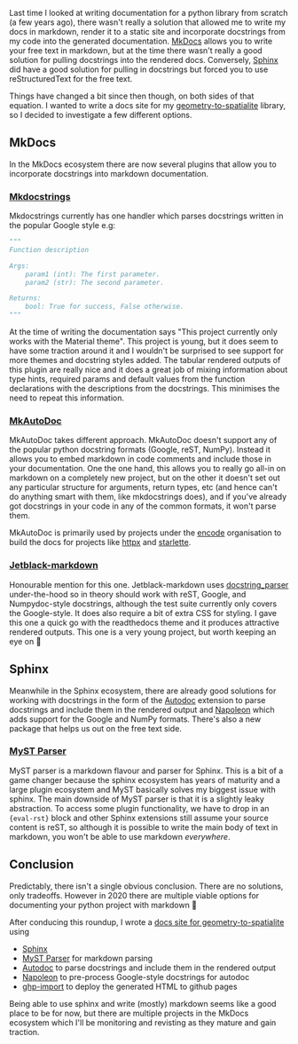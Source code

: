 <!--
.. title: Documenting a python project with markdown
.. slug: markdown
.. date: 2020-10-20 00:00:00
.. tags: python,markdown
.. category: 
.. link: 
.. description: 
.. type: text
-->

Last time I looked at writing documentation for a python library from scratch (a few years ago), there wasn't really a solution that allowed me to write my docs in markdown, render it to a static site and incorporate docstrings from my code into the generated documentation. [MkDocs](https://www.mkdocs.org/) allows you to write your free text in markdown, but at the time there wasn't really a good solution for pulling docstrings into the rendered docs. Conversely, [Sphinx](https://www.sphinx-doc.org/) did have a good solution for pulling in docstrings but forced you to use reStructuredText for the free text.

Things have changed a bit since then though, on both sides of that equation. I wanted to write a docs site for my [geometry-to-spatialite](https://pypi.org/project/geometry-to-spatialite/) library, so I decided to investigate a few different options.

## MkDocs

In the MkDocs ecosystem there are now several plugins that allow you to incorporate docstrings into markdown documentation.

### [Mkdocstrings](https://github.com/pawamoy/mkdocstrings)

Mkdocstrings currently has one handler which parses docstrings written in the popular Google style e.g:

```py
"""
Function description

Args:
    param1 (int): The first parameter.
    param2 (str): The second parameter.

Returns:
    bool: True for success, False otherwise.
"""
```

At the time of writing the documentation says "This project currently only works with the Material theme". This project is young, but it does seem to have some traction around it and I wouldn't be surprised to see support for more themes and docstring styles added. The tabular rendered outputs of this plugin are really nice and it does a great job of mixing information about type hints, required params and default values from the function declarations with the descriptions from the docstrings. This minimises the need to repeat this information.

### [MkAutoDoc](https://github.com/tomchristie/mkautodoc)

MkAutoDoc takes different approach. MkAutoDoc doesn't support any of the popular python docstring formats (Google, reST, NumPy). Instead it allows you to embed markdown in code comments and include those in your documentation. One the one hand, this allows you to really go all-in on markdown on a completely new project, but on the other it doesn't set out any particular structure for arguments, return types, etc (and hence can't do anything smart with them, like mkdocstrings does), and if you've already got docstrings in your code in any of the common formats, it won't parse them.

MkAutoDoc is primarily used by projects under the [encode](https://github.com/encode) organisation to build the docs for projects like [httpx](https://www.python-httpx.org/) and [starlette](https://www.starlette.io/).

### [Jetblack-markdown](https://github.com/rob-blackbourn/jetblack-markdown)

Honourable mention for this one. Jetblack-markdown uses [docstring_parser](https://github.com/rr-/docstring_parser) under-the-hood so in theory should work with reST, Google, and Numpydoc-style docstrings, although the test suite currently only covers the Google-style. It does also require a bit of extra CSS for styling. I gave this one a quick go with the readthedocs theme and it produces attractive rendered outputs. This one is a very young project, but worth keeping an eye on 👀

## Sphinx

Meanwhile in the Sphinx ecosystem, there are already good solutions for working with docstrings in the form of the [Autodoc](https://www.sphinx-doc.org/en/master/usage/extensions/autodoc.html) extension to parse docstrings and include them in the rendered output and [Napoleon](https://www.sphinx-doc.org/en/master/usage/extensions/napoleon.html) which adds support for the Google and NumPy formats. There's also a new package that helps us out on the free text side.

### [MyST Parser](https://myst-parser.readthedocs.io)

MyST parser is a markdown flavour and parser for Sphinx. This is a bit of a game changer because the sphinx ecosystem has years of maturity and a large plugin ecosystem and MyST basically solves my biggest issue with sphinx. The main downside of MyST parser is that it is a slightly leaky abstraction. To access some plugin functionality, we have to drop in an `{eval-rst}` block and other Sphinx extensions still assume your source content is reST, so although it is possible to write the main body of text in markdown, you won't be able to use markdown _everywhere_.

## Conclusion

Predictably, there isn't a single obvious conclusion. There are no solutions, only tradeoffs. However in 2020 there are multiple viable options for documenting your python project with markdown 🎉

After conducing this roundup, I wrote a [docs site for geometry-to-spatialite](https://chris48s.github.io/geometry-to-spatialite/) using

* [Sphinx](https://www.sphinx-doc.org)
* [MyST Parser](https://myst-parser.readthedocs.io) for markdown parsing
* [Autodoc](https://www.sphinx-doc.org/en/master/usage/extensions/autodoc.html) to parse docstrings and include them in the rendered output
* [Napoleon](https://www.sphinx-doc.org/en/master/usage/extensions/napoleon.html) to pre-process Google-style docstrings for autodoc
* [ghp-import](https://pypi.org/project/ghp-import/) to deploy the generated HTML to github pages


Being able to use sphinx and write (mostly) markdown seems like a good place to be for now, but there are multiple projects in the MkDocs ecosystem which I'll be monitoring and revisting as they mature and gain traction.

